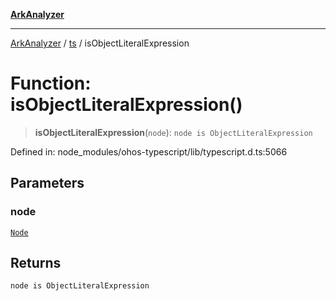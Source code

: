 [**ArkAnalyzer**](../../../../README.md)

***

[ArkAnalyzer](../../../../globals.md) / [ts](../README.md) / isObjectLiteralExpression

# Function: isObjectLiteralExpression()

> **isObjectLiteralExpression**(`node`): `node is ObjectLiteralExpression`

Defined in: node\_modules/ohos-typescript/lib/typescript.d.ts:5066

## Parameters

### node

[`Node`](../interfaces/Node.md)

## Returns

`node is ObjectLiteralExpression`
